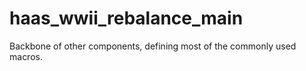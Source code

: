 haas_wwii_rebalance_main
========

Backbone of other components, defining most of the commonly used macros.

